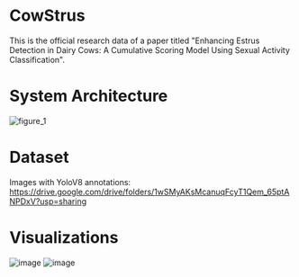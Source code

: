 # CowStrus
This is the official research data of a paper titled "Enhancing Estrus Detection in Dairy Cows: A Cumulative Scoring Model Using Sexual Activity Classification".

# System Architecture
![figure_1](https://github.com/user-attachments/assets/384e9e31-44f7-4ff5-8858-f86e1cb69349)


# Dataset
Images with YoloV8 annotations: https://drive.google.com/drive/folders/1wSMyAKsMcanuqFcyT1Qem_65ptANPDxV?usp=sharing

# Visualizations
![image](https://github.com/user-attachments/assets/ed9ff878-ab82-44d4-ad33-269142e0e2a8)
![image](https://github.com/user-attachments/assets/33bbe9eb-b11f-45c1-825f-0e04dc5804b9)



